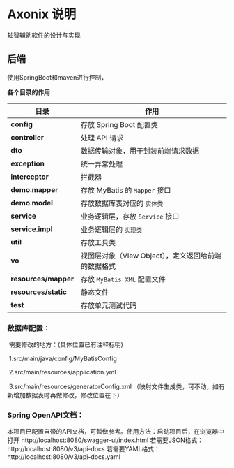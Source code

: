 # Axonix 说明
轴智辅助软件的设计与实现

## 后端

使用SpringBoot和maven进行控制，

**各个目录的作用**

| 目录                 | 作用                                                |
| -------------------- | --------------------------------------------------- |
| **config**           | 存放 Spring Boot 配置类                             |
| **controller**       | 处理 API 请求                                       |
| **dto**              | 数据传输对象，用于封装前端请求数据                  |
| **exception**        | 统一异常处理                                        |
| **interceptor**      | 拦截器                                              |
| **demo.mapper**      | 存放 MyBatis 的 `Mapper` 接口                       |
| **demo.model**       | 存放数据库表对应的 `实体类`                         |
| **service**          | 业务逻辑层，存放 `Service` 接口                     |
| **service.impl**     | 业务逻辑层的 `实现类`                               |
| **util**             | 存放工具类                                          |
| **vo**               | 视图层对象（View Object），定义返回给前端的数据格式 |
| **resources/mapper** | 存放 `MyBatis XML` 配置文件                         |
| **resources/static** | 静态文件                                            |
| **test**             | 存放单元测试代码                                    |

### 数据库配置：

​	需要修改的地方：(具体位置已有注释标明)

​	1.src/main/java/config/MyBatisConfig

​	2.src/main/resources/application.yml

​	3.src/main/resources/generatorConfig.xml （映射文件生成类，可不动，如有新增加数据表时再做修改，修改位置在<!-- 数据库连接配置  （可能需修改）-->下）

### Spring OpenAPI文档：

本项目已配置自带的API文档，可暂做参考。使用方法：启动项目后，在浏览器中打开
http://localhost:8080/swagger-ui/index.html
若需要JSON格式：
http://localhost:8080/v3/api-docs
若需要YAML格式：
http://localhost:8080/v3/api-docs.yaml

